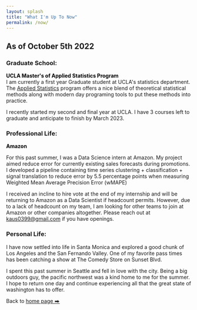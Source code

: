```yaml
---
layout: splash
title: "What I'm Up To Now"
permalink: /now/
---
```

## As of October 5th 2022

### Graduate School:  
**<span style="color:rgb(0, 0, 0)"> UCLA Master's of Applied Statistics Program </span>**  
I am currently a first year Graduate student at UCLA's statistics department. The [Applied Statistics](https://master.stat.ucla.edu/program/) program offers a nice blend of theoretical statistical methods along with modern day programing tools to put these methods into practice. 

I recently started my second and final year at UCLA. I have 3 courses left to graduate and anticipate to finish by March 2023. 


### Professional Life: 
**<span style="color:rgb(0, 0, 0)"> Amazon </span>** 

For this past summer, I was a Data Science intern at Amazon. My project aimed reduce error for currently existing sales forecasts during promotions.
I developed a pipeline containing time series clustering + classification + signal translation to reduce error by 5.5 percentage points when measuring Weighted Mean Average Precision Error (wMAPE) 

I received an incline to hire vote at the end of my internship and will be returning to Amazon as a Data Scientist if headcount permits. However, due to a lack of headcount on my team, I am looking for other teams to join at Amazon or other companies altogether. Please reach out at kaus0399@gmail.com if you have openings. 

### Personal Life:
<!-- **<span style="color:rgb(0, 0, 0)"> SoCal Fever.. </span>**    -->
I have now settled into life in Santa Monica and explored a good chunk of Los Angeles and the San Fernando Valley. One of my favorite pass times has been catching a show at The Comedy Store on Sunset Blvd. 

I spent this past summer in Seattle and fell in love with the city. Being a big outdoors guy, the pacific northwest was a kind home to me for the summer. I hope to return one day and continue experiencing all that the great state of washington has to offer. 

Back to [home page ⮕](/index)




<!-- ### Personal Website:
I recently finished updating website to prep for college and job applications. I hope that the information present is sufficient for my audience to sucesfully evaluate me. If not please feel free to reach out to me for more information or any advice in general using my [contact page](/contact).

### Undegraduate Degree:
I am now in the last quarter and a half of my Bachelor's Degree in Biomedical Engineering at UC Davis with a scheduled graduation of June 2021. At the end of Summer 2020 I finished my minor in computer science. The minor took two quarters longer than expected. However, I attribute this to the extra lower divison computer science classes I registered for in an attempt to strengthen my basic understandings of algorithms and data structures. 

### Work:
__Plant AI and Biophysics Lab__  
I work part time as a Software Developer and Researcher for the PAIBPL under the guidance of [Dr. Mason Earles](https://bae.ucdavis.edu/people/mason-earles){:target="_blank"}. I am currently working on developing a pytorch based Mask-RCNN which trains entirely on synthetic data and generalizes well to the real world.

__Pyxeda.ai__  
I work as a part time software developer for [Pyxeda.ai](https://aiclub.world/about). My work revolves around building machine learning and deep learning pipelines in GCP and AWS.

__Computational RNA Genomics Lab__  
I volunteer as an Undergraduate Computational Biology Researcher under the guidance of [Dr. Sharon Aviran](https://bme.ucdavis.edu/people/sharon-aviran){:target="_blank"} and [Pierce Radecki](https://www.linkedin.com/in/pierce-radecki/){:target="_blank"}. My current work involves aiding the software development of [patteRNA](https://github.com/AviranLab/patteRNA){:target="_blank"}, an unsupervised pattern recognition algorithm that rapidly mines RNA structure motifs from structure profiling data. We are scheduled to publish a research paper later this year with the following working title. 

Pierce Radecki, Kaustubh Deshpande, Rahul Uppuluri, Sharon Aviran. Improved Unsupervised Detection of Structural Motifs in SHAPE Data. 2021 (in preparation)

### Future Plans:  
__M.S. and PhD__  
I am currently in the process of applying to masters programs for Data Science, AI/ML and computer science with an intended start date of 2021. 

Please feel free to reach out if you have any information or advice for me. My contact information and online profiles can be found on my [contact page](/contact) -->
